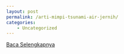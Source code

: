 ```yaml
---
layout: post
permalink: /arti-mimpi-tsunami-air-jernih/
categories:
    - Uncategorized
---
```


[Baca Selengkapnya](/04)